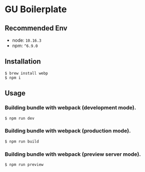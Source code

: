 # GU Boilerplate
## Recommended Env
- node: `10.16.3`
- npm: `^6.9.0`

## Installation
```
$ brew install webp
$ npm i
```

## Usage
### Building bundle with webpack (development mode).
```
$ npm run dev
```

### Building bundle with webpack (production mode).
```
$ npm run build
```

### Building bundle with webpack (preview server mode).
```
$ npm run preview
```
